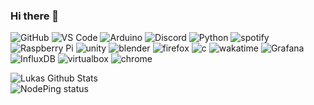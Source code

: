 ### Hi there 👋

![GitHub](https://img.shields.io/badge/-GitHub-black?style=flat-square&logo=github)
![VS Code](https://img.shields.io/badge/-VS%20Code-black?style=flat-square&logo=visual-studio-code)
![Arduino](https://img.shields.io/badge/Arduino-black?style=flat-square&logo=arduino)
![Discord](https://img.shields.io/badge/-Discord-black?style=flat-square&logo=discord)
![Python](https://img.shields.io/badge/-Python-black?style=flat-square&logo=Python)
![spotify](https://img.shields.io/badge/-spotify-black?style=flat-square&logo=spotify)
![Raspberry Pi](https://img.shields.io/badge/-Raspberry%20Pi-black?style=flat-square&logo=Raspberry-Pi)
![unity](https://img.shields.io/badge/-unity-black?style=flat-square&logo=unity)
![blender](https://img.shields.io/badge/-blender-black?style=flat-square&logo=blender)
![firefox](https://img.shields.io/badge/-firefox%20browser-black?style=flat-square&logo=firefox%20browser)
![c](https://img.shields.io/badge/-c-black?style=flat-square&logo=c)
![wakatime](https://img.shields.io/badge/-wakatime-black?style=flat-square&logo=wakatime)
![Grafana](https://img.shields.io/badge/Grafana-black?style=flat-square&logo=grafana)
![InfluxDB](https://img.shields.io/badge/InfluxDB-black?style=flat-square&logo=influxdb)
![virtualbox](https://img.shields.io/badge/-VirtualBox-black?style=flat-square&logo=virtualbox)
![chrome](https://img.shields.io/badge/-google%20chrome-black?style=flat-square&logo=google%20chrome)

![Lukas Github Stats](https://github-readme-stats.vercel.app/api?username=lofner&show_icons=true&theme=radical) <br>
![NodePing status](https://img.shields.io/nodeping/status/jkiwn052-ntpp-4lbb-8d45-ihew6d9ucoei?down_color=red&down_message=offline&style=for-the-badge&up_color=green&up_message=online) <br>

